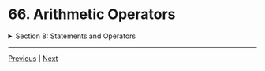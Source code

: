 # 66. Arithmetic Operators

<details>
  <summary> Section 8: Statements and Operators </summary>

  -   using `g++`
  ```
  g++ -Wall -std=c++14 main.cpp  
  ```

  - [Codebase: 66. Arithmetic Operators](../codebase/S8_Statements-and-Operators/ArithmeticOperators/)
  - [Codebase: 66. Arithmetic Operators - Euros](../codebase/S8_Statements-and-Operators/Euros/)

</details>


---

[Previous](./65_The-Assignment-Operator.md) | [Next](./67_Increment-and-Decrement-Operators.md)